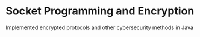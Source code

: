 # Socket Programming and Encryption

Implemented encrypted protocols and other cybersecurity methods in Java



